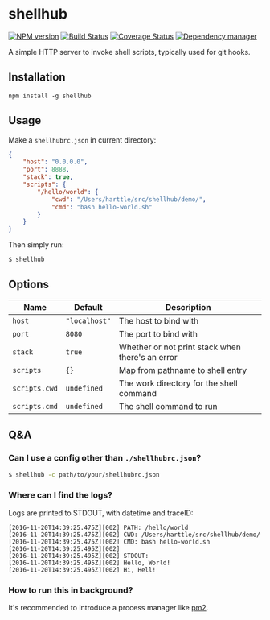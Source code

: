 # shellhub

[![NPM version](https://img.shields.io/npm/v/shellhub.svg?style=flat)](https://www.npmjs.org/package/shellhub)
[![Build Status](https://travis-ci.org/harttle/shellhub.svg?branch=master)](https://travis-ci.org/harttle/shellhub)
[![Coverage Status](https://img.shields.io/coveralls/harttle/shellhub/master.svg)](https://coveralls.io/github/harttle/shellhub?branch=master)
[![Dependency manager](https://david-dm.org/harttle/shellhub/status.svg)](https://david-dm.org/harttle/shellhub)


A simple HTTP server to invoke shell scripts, typically used for git hooks.

## Installation

```
npm install -g shellhub
```

## Usage

Make a `shellhubrc.json` in current directory:

```json
{
    "host": "0.0.0.0",
    "port": 8888,
    "stack": true,
    "scripts": {
        "/hello/world": {
            "cwd": "/Users/harttle/src/shellhub/demo/",
            "cmd": "bash hello-world.sh"
        }
    }
}
```

Then simply run:

```bash
$ shellhub
```

## Options

Name | Default | Description
--- | --- | ---
`host` | `"localhost"` | The host to bind with
`port` | `8080` | The port to bind with
`stack` | `true` | Whether or not print stack when there's an error
`scripts` | `{}` | Map from pathname to shell entry
`scripts.cwd` | `undefined` | The work directory for the shell command
`scripts.cmd` | `undefined` | The shell command to run

## Q&A

### Can I use a config other than `./shellhubrc.json`?

```bash
$ shellhub -c path/to/your/shellhubrc.json
```

### Where can I find the logs?

Logs are printed to STDOUT, with datetime and traceID:

```
[2016-11-20T14:39:25.475Z][002] PATH: /hello/world
[2016-11-20T14:39:25.475Z][002] CWD: /Users/harttle/src/shellhub/demo/
[2016-11-20T14:39:25.475Z][002] CMD: bash hello-world.sh
[2016-11-20T14:39:25.495Z][002]
[2016-11-20T14:39:25.495Z][002] STDOUT:
[2016-11-20T14:39:25.495Z][002] Hello, World!
[2016-11-20T14:39:25.495Z][002] Hi, Hell!
```

### How to run this in background?

It's recommended to introduce a process manager like [pm2][pm2].

[pm2]: https://github.com/Unitech/pm2
